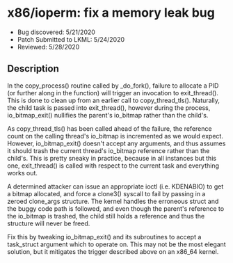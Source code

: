 # x86/ioperm: fix a memory leak bug

* Bug discovered: 5/21/2020
* Patch Submitted to LKML: 5/24/2020
* Reviewed: 5/28/2020

## Description

In the copy_process() routine called by _do_fork(), failure to allocate
a PID (or further along in the function) will trigger an invocation to
exit_thread(). This is done to clean up from an earlier call to
copy_thread_tls(). Naturally, the child task is passed into exit_thread(),
however during the process, io_bitmap_exit() nullifies the parent's
io_bitmap rather than the child's.

As copy_thread_tls() has been called ahead of the failure, the reference
count on the calling thread's io_bitmap is incremented as we would expect.
However, io_bitmap_exit() doesn't accept any arguments, and thus assumes
it should trash the current thread's io_bitmap reference rather than the
child's. This is pretty sneaky in practice, because in all instances but
this one, exit_thread() is called with respect to the current task and
everything works out.

A determined attacker can issue an appropriate ioctl (i.e. KDENABIO) to
get a bitmap allocated, and force a clone3() syscall to fail by passing
in a zeroed clone_args structure. The kernel handles the erroneous struct
and the buggy code path is followed, and even though the parent's reference
to the io_bitmap is trashed, the child still holds a reference and thus
the structure will never be freed.

Fix this by tweaking io_bitmap_exit() and its subroutines to accept a
task_struct argument which to operate on. This may not be the most elegant
solution, but it mitigates the trigger described above on an x86_64 kernel.

